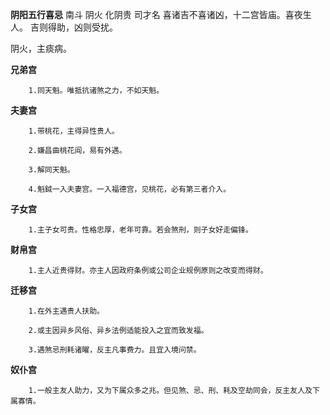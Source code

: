 **阴阳五行喜忌**
南斗 阴火 化阴贵 司才名
喜诸吉不喜诸凶，十二宫皆庙。喜夜生人。
吉则得助，凶则受扰。

阴火，主痰病。

**兄弟宫**
```
    1.同天魁。唯抵抗诸煞之力，不如天魁。
```

**夫妻宫**
```
    1.带桃花，主得异性贵人。

    2.嫌昌曲桃花阎，易有外遇。

    3.解同天魁。

    4.魁鉞一入夫妻宫。一入福德宫，见桃花，必有第三者介入。
```

**子女宫**
```
    1.主子女可贵。性格忠厚，老年可靠。若会煞刑，则子女好走偏锋。
```

**财帛宫**
```
    1.主人近贵得财。亦主人因政府条例或公司企业规例原则之改变而得财。
```

**迁移宫**
```
    1.在外主遇贵人扶助。

    2.或主因异乡风俗、异乡法例适能投入之宜而致发福。

    3.遇煞忌刑耗诸曜，反主凡事费力。且宜入境问禁。
```

**奴仆宫**
```
    1.一般主友人助力，又为下属众多之兆。但见煞、忌、刑、耗及空劫同会，反主友人及下属寡情。
```